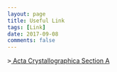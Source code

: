 ```yaml
---
layout: page
title: Useful Link
tags: [Link]
date: 2017-09-08
comments: false
---
```


<kbd>></kbd><a href="http://journals.iucr.org/a/index.html"> Acta Crystallographica Section A </a>
